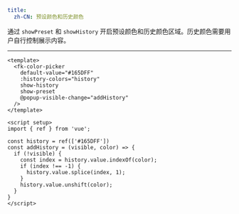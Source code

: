 ```yaml
title:
  zh-CN: 预设颜色和历史颜色
```

通过 `showPreset` 和 `showHistory` 开启预设颜色和历史颜色区域。历史颜色需要用户自行控制展示内容。

---

```vue  { "component": true } 
<template>
  <fk-color-picker
    default-value="#165DFF"
    :history-colors="history"
    show-history
    show-preset
    @popup-visible-change="addHistory"
  />
</template>

<script setup>
import { ref } from 'vue';

const history = ref(['#165DFF'])
const addHistory = (visible, color) => {
  if (!visible) {
    const index = history.value.indexOf(color);
    if (index !== -1) {
      history.value.splice(index, 1);
    }
    history.value.unshift(color);
  }
}
</script>
```
